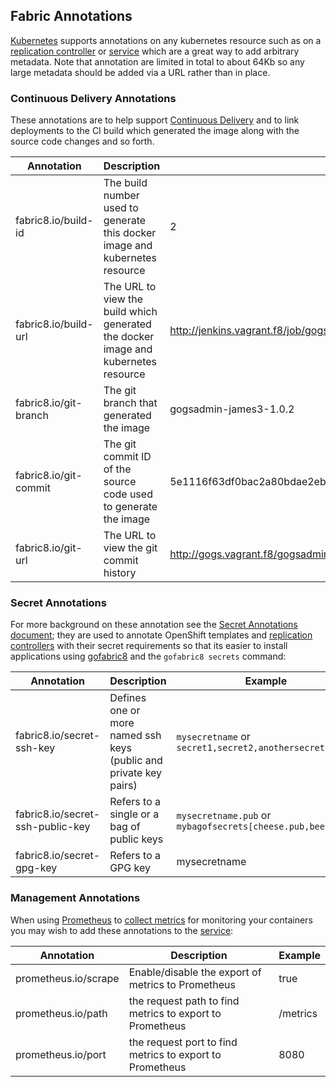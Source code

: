 ## Fabric Annotations

<a href="http://kubernetes.io/">Kubernetes</a> supports annotations on any kubernetes resource such as on a [replication controller](replicationController.html) or [service](services.html) which are a great way to add arbitrary metadata. Note that annotation are limited in total to about 64Kb so any large metadata should be added via a URL rather than in place.

### Continuous Delivery Annotations

These annotations are to help support [Continuous Delivery](cdelivery.html) and to link deployments to the CI build which generated the image along with the source code changes and so forth.

| Annotation | Description | Example |
|------------|-------------|---------|
| fabric8.io/build-id| The build number used to generate this docker image and kubernetes resource | 2 |
| fabric8.io/build-url| The URL to view the build which generated the docker image and kubernetes resource | http://jenkins.vagrant.f8/job/gogsadmin-james3/2 |
| fabric8.io/git-branch| The git branch that generated the image | gogsadmin-james3-1.0.2 |
| fabric8.io/git-commit| The git commit ID of the source code used to generate the image | 5e1116f63df0bac2a80bdae2ebdc563577bbdf3c |
| fabric8.io/git-url| The URL to view the git commit history | http://gogs.vagrant.f8/gogsadmin/james3/commit/5e1116f63df0bac2a80bdae2ebdc563577bbdf3c |

### Secret Annotations

For more background on these annotation see the [Secret Annotations document](secretAnnotations.html); they are used to annotate OpenShift templates and [replication controllers](replicationController.html) with their secret requirements so that its easier to install applications using [gofabric8](https://github.com/fabric8io/gofabric8) and the ```gofabric8 secrets``` command:

| Annotation | Description | Example |
|------------|-------------|---------|
| fabric8.io/secret-ssh-key | Defines one or more named ssh keys (public and private key pairs) | ```mysecretname``` or ```secret1,secret2,anothersecret``` |
| fabric8.io/secret-ssh-public-key | Refers to a single or a bag of public keys | ```mysecretname.pub``` or ```mybagofsecrets[cheese.pub,beer.pub]``` |
| fabric8.io/secret-gpg-key | Refers to a GPG key  | mysecretname |

### Management Annotations

When using [Prometheus](http://prometheus.io) to [collect metrics](metrics.html) for monitoring your containers you may wish to add these annotations to the [service](services.html):

| Annotation | Description | Example |
|------------|-------------|---------|
| prometheus.io/scrape | Enable/disable the export of metrics to Prometheus | true |
| prometheus.io/path | the request path to find metrics to export to Prometheus | /metrics |
| prometheus.io/port | the request port to find metrics to export to Prometheus | 8080 |

